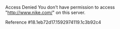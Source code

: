 Access Denied You don't have permission to access "http://www.nike.com/" on this server.

Reference #18.1eb72d17.1592974119.1c3b92c4